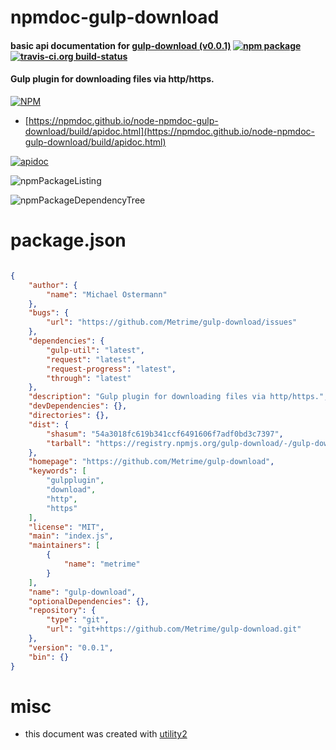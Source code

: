 # npmdoc-gulp-download

#### basic api documentation for  [gulp-download (v0.0.1)](https://github.com/Metrime/gulp-download)  [![npm package](https://img.shields.io/npm/v/npmdoc-gulp-download.svg?style=flat-square)](https://www.npmjs.org/package/npmdoc-gulp-download) [![travis-ci.org build-status](https://api.travis-ci.org/npmdoc/node-npmdoc-gulp-download.svg)](https://travis-ci.org/npmdoc/node-npmdoc-gulp-download)

#### Gulp plugin for downloading files via http/https.

[![NPM](https://nodei.co/npm/gulp-download.png?downloads=true&downloadRank=true&stars=true)](https://www.npmjs.com/package/gulp-download)

- [https://npmdoc.github.io/node-npmdoc-gulp-download/build/apidoc.html](https://npmdoc.github.io/node-npmdoc-gulp-download/build/apidoc.html)

[![apidoc](https://npmdoc.github.io/node-npmdoc-gulp-download/build/screenCapture.buildCi.browser.%252Ftmp%252Fbuild%252Fapidoc.html.png)](https://npmdoc.github.io/node-npmdoc-gulp-download/build/apidoc.html)

![npmPackageListing](https://npmdoc.github.io/node-npmdoc-gulp-download/build/screenCapture.npmPackageListing.svg)

![npmPackageDependencyTree](https://npmdoc.github.io/node-npmdoc-gulp-download/build/screenCapture.npmPackageDependencyTree.svg)



# package.json

```json

{
    "author": {
        "name": "Michael Ostermann"
    },
    "bugs": {
        "url": "https://github.com/Metrime/gulp-download/issues"
    },
    "dependencies": {
        "gulp-util": "latest",
        "request": "latest",
        "request-progress": "latest",
        "through": "latest"
    },
    "description": "Gulp plugin for downloading files via http/https.",
    "devDependencies": {},
    "directories": {},
    "dist": {
        "shasum": "54a3018fc619b341ccf6491606f7adf0bd3c7397",
        "tarball": "https://registry.npmjs.org/gulp-download/-/gulp-download-0.0.1.tgz"
    },
    "homepage": "https://github.com/Metrime/gulp-download",
    "keywords": [
        "gulpplugin",
        "download",
        "http",
        "https"
    ],
    "license": "MIT",
    "main": "index.js",
    "maintainers": [
        {
            "name": "metrime"
        }
    ],
    "name": "gulp-download",
    "optionalDependencies": {},
    "repository": {
        "type": "git",
        "url": "git+https://github.com/Metrime/gulp-download.git"
    },
    "version": "0.0.1",
    "bin": {}
}
```



# misc
- this document was created with [utility2](https://github.com/kaizhu256/node-utility2)

